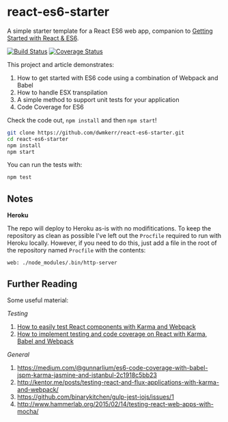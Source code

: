 # react-es6-starter

A simple starter template for a React ES6 web app, companion to [Getting Started with React & ES6](http://www.dwmkerr.com/getting-started-with-react/).

[![Build Status](https://travis-ci.org/dwmkerr/react-es6-starter.svg?branch=master)](https://travis-ci.org/dwmkerr/react-es6-starter) [![Coverage Status](https://coveralls.io/repos/dwmkerr/react-es6-starter/badge.svg?branch=master&service=github)](https://coveralls.io/github/dwmkerr/react-es6-starter?branch=master)

This project and article demonstrates:

1. How to get started with ES6 code using a combination of Webpack and Babel
2. How to handle ESX transpilation
3. A simple method to support unit tests for your application
4. Code Coverage for ES6

Check the code out, `npm install` and then `npm start`!

```bash
git clone https://github.com/dwmkerr/react-es6-starter.git
cd react-es6-starter
npm install
npm start
```

You can run the tests with:

```bash
npm test
```

## Notes

**Heroku**

The repo will deploy to Heroku as-is with no modifitications.
To keep the repository as clean as possible I've left out the `Procfile`
required to run with Heroku locally. However, if you need to do this, just
add a file in the root of the repository named `Procfile` with the contents:

```
web: ./node_modules/.bin/http-server
```

## Further Reading

Some useful material:

*Testing*
1. [How to easily test React components with Karma and Webpack](http://qiita.com/kimagure/items/f2d8d53504e922fe3c5c)
2. [How to implement testing and code coverage on React with Karma, Babel and Webpack](https://medium.com/@scbarrus/how-to-get-test-coverage-on-react-with-karma-babel-and-webpack-c9273d805063)

*General*
1. https://medium.com/@gunnarlium/es6-code-coverage-with-babel-jspm-karma-jasmine-and-istanbul-2c1918c5bb23
2. http://kentor.me/posts/testing-react-and-flux-applications-with-karma-and-webpack/
3. https://github.com/binarykitchen/gulp-jest-iojs/issues/1
4. http://www.hammerlab.org/2015/02/14/testing-react-web-apps-with-mocha/
